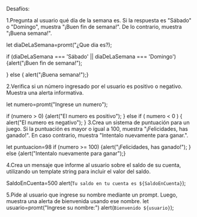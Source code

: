 Desafíos:

1.Pregunta al usuario qué día de la semana es. Si la respuesta es "Sábado" o "Domingo", muestra "¡Buen fin de semana!". De lo contrario, muestra "¡Buena semana!".

let diaDeLaSemana=promt("¿Que dia es?);

if (diaDeLaSemana === 'Sábado' || diaDeLaSemana === 'Domingo') 
{alert("¡Buen fin de semana!");

} else {
    alert("¡Buena semana!");}



2.Verifica si un número ingresado por el usuario es positivo o negativo. Muestra una alerta informativa.

let numero=promt("Ingrese un numero");

if (numero > 0) 
{alert("El numero es positivo");
} else if ( numero < 0 ) {
alert("El numero es negativo");
}
3.Crea un sistema de puntuación para un juego. Si la puntuación es mayor o igual a 100, muestra "¡Felicidades, has ganado!". En caso contrario, muestra "Intentalo nuevamente para ganar.".

let puntuacion=98
if (numero >= 100) {alert("¡Felicidades, has ganado!");
} else {alert("Intentalo nuevamente para ganar");}

4.Crea un mensaje que informe al usuario sobre el saldo de su cuenta, utilizando un template string para incluir el valor del saldo.

SaldoEnCuenta=500
alert(`Tu saldo en tu cuenta es ${SaldoEnCuenta}`);

5.Pide al usuario que ingrese su nombre mediante un prompt. Luego, muestra una alerta de bienvenida usando ese nombre.
let usuario=promt("Ingrese su nombre:")
alert(`Bienvenido ${usuario}`);
